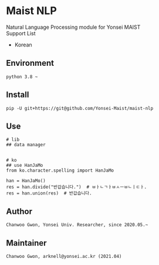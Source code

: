 # Maist NLP

Natural Language Processing module for Yonsei MAIST  
Support List
- Korean

## Environment
```
python 3.8 ~
```

## Install
```
pip -U git+https://git@github.com/Yonsei-Maist/maist-nlp
```

## Use
```
# lib
## data manager


# ko
## use HanJaMo
from ko.character.spelling import HanJaMo

han = HanJaMo()
res = han.divide("반갑습니다.")  # ㅂㅏㄴㄱㅏㅂㅅㅡㅂㄴㅣㄷㅏ.
res = han.union(res)  # 반갑습니다.
```

## Author
```
Chanwoo Gwon, Yonsei Univ. Researcher, since 2020.05.~
```

## Maintainer
```
Chanwoo Gwon, arknell@yonsei.ac.kr (2021.04)
```